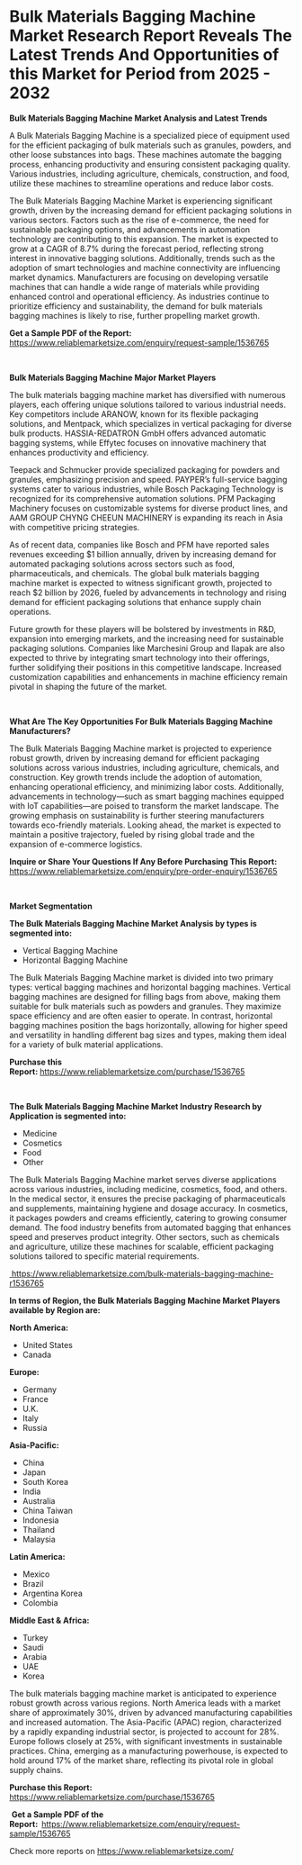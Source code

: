 <p><h1>Bulk Materials Bagging Machine Market Research Report Reveals The Latest Trends And Opportunities of this Market for Period from 2025 - 2032</h1></p><p><strong>Bulk Materials Bagging Machine Market Analysis and Latest Trends</strong></p>
<p><p>A Bulk Materials Bagging Machine is a specialized piece of equipment used for the efficient packaging of bulk materials such as granules, powders, and other loose substances into bags. These machines automate the bagging process, enhancing productivity and ensuring consistent packaging quality. Various industries, including agriculture, chemicals, construction, and food, utilize these machines to streamline operations and reduce labor costs.</p><p>The Bulk Materials Bagging Machine Market is experiencing significant growth, driven by the increasing demand for efficient packaging solutions in various sectors. Factors such as the rise of e-commerce, the need for sustainable packaging options, and advancements in automation technology are contributing to this expansion. The market is expected to grow at a CAGR of 8.7% during the forecast period, reflecting strong interest in innovative bagging solutions. Additionally, trends such as the adoption of smart technologies and machine connectivity are influencing market dynamics. Manufacturers are focusing on developing versatile machines that can handle a wide range of materials while providing enhanced control and operational efficiency. As industries continue to prioritize efficiency and sustainability, the demand for bulk materials bagging machines is likely to rise, further propelling market growth.</p></p>
<p><strong>Get a Sample PDF of the Report:&nbsp;</strong> <a href="https://www.reliablemarketsize.com/enquiry/request-sample/1536765?utm_campaign=1743&utm_medium=2&utm_source=Github&utm_content=ia&utm_term=27022025&utm_id=bulk-materials-bagging-machine">https://www.reliablemarketsize.com/enquiry/request-sample/1536765</a></p>
<p>&nbsp;</p>
<p><strong>Bulk Materials Bagging Machine Major Market Players</strong></p>
<p><p>The bulk materials bagging machine market has diversified with numerous players, each offering unique solutions tailored to various industrial needs. Key competitors include ARANOW, known for its flexible packaging solutions, and Mentpack, which specializes in vertical packaging for diverse bulk products. HASSIA-REDATRON GmbH offers advanced automatic bagging systems, while Effytec focuses on innovative machinery that enhances productivity and efficiency.</p><p>Teepack and Schmucker provide specialized packaging for powders and granules, emphasizing precision and speed. PAYPER’s full-service bagging systems cater to various industries, while Bosch Packaging Technology is recognized for its comprehensive automation solutions. PFM Packaging Machinery focuses on customizable systems for diverse product lines, and AAM GROUP CHYNG CHEEUN MACHINERY is expanding its reach in Asia with competitive pricing strategies.</p><p>As of recent data, companies like Bosch and PFM have reported sales revenues exceeding $1 billion annually, driven by increasing demand for automated packaging solutions across sectors such as food, pharmaceuticals, and chemicals. The global bulk materials bagging machine market is expected to witness significant growth, projected to reach $2 billion by 2026, fueled by advancements in technology and rising demand for efficient packaging solutions that enhance supply chain operations.</p><p>Future growth for these players will be bolstered by investments in R&D, expansion into emerging markets, and the increasing need for sustainable packaging solutions. Companies like Marchesini Group and Ilapak are also expected to thrive by integrating smart technology into their offerings, further solidifying their positions in this competitive landscape. Increased customization capabilities and enhancements in machine efficiency remain pivotal in shaping the future of the market.</p></p>
<p>&nbsp;</p>
<p><strong>What Are The Key Opportunities For Bulk Materials Bagging Machine Manufacturers?</strong></p>
<p><p>The Bulk Materials Bagging Machine market is projected to experience robust growth, driven by increasing demand for efficient packaging solutions across various industries, including agriculture, chemicals, and construction. Key growth trends include the adoption of automation, enhancing operational efficiency, and minimizing labor costs. Additionally, advancements in technology—such as smart bagging machines equipped with IoT capabilities—are poised to transform the market landscape. The growing emphasis on sustainability is further steering manufacturers towards eco-friendly materials. Looking ahead, the market is expected to maintain a positive trajectory, fueled by rising global trade and the expansion of e-commerce logistics.</p></p>
<p><strong>Inquire or Share Your Questions If Any Before Purchasing This Report:</strong> <a href="https://www.reliablemarketsize.com/enquiry/pre-order-enquiry/1536765?utm_campaign=1743&utm_medium=2&utm_source=Github&utm_content=ia&utm_term=27022025&utm_id=bulk-materials-bagging-machine">https://www.reliablemarketsize.com/enquiry/pre-order-enquiry/1536765</a></p>
<p>&nbsp;</p>
<p><strong>Market Segmentation</strong></p>
<p><strong>The Bulk Materials Bagging Machine Market Analysis by types is segmented into:</strong></p>
<p><ul><li>Vertical Bagging Machine</li><li>Horizontal Bagging Machine</li></ul></p>
<p><p>The Bulk Materials Bagging Machine market is divided into two primary types: vertical bagging machines and horizontal bagging machines. Vertical bagging machines are designed for filling bags from above, making them suitable for bulk materials such as powders and granules. They maximize space efficiency and are often easier to operate. In contrast, horizontal bagging machines position the bags horizontally, allowing for higher speed and versatility in handling different bag sizes and types, making them ideal for a variety of bulk material applications.</p></p>
<p><strong>Purchase this Report:&nbsp;</strong><a href="https://www.reliablemarketsize.com/purchase/1536765?utm_campaign=1743&utm_medium=2&utm_source=Github&utm_content=ia&utm_term=27022025&utm_id=bulk-materials-bagging-machine">https://www.reliablemarketsize.com/purchase/1536765</a></p>
<p>&nbsp;</p>
<p><strong>The Bulk Materials Bagging Machine Market Industry Research by Application is segmented into:</strong></p>
<p><ul><li>Medicine</li><li>Cosmetics</li><li>Food</li><li>Other</li></ul></p>
<p><p>The Bulk Materials Bagging Machine market serves diverse applications across various industries, including medicine, cosmetics, food, and others. In the medical sector, it ensures the precise packaging of pharmaceuticals and supplements, maintaining hygiene and dosage accuracy. In cosmetics, it packages powders and creams efficiently, catering to growing consumer demand. The food industry benefits from automated bagging that enhances speed and preserves product integrity. Other sectors, such as chemicals and agriculture, utilize these machines for scalable, efficient packaging solutions tailored to specific material requirements.</p></p>
<p><a href="https://www.reliablemarketsize.com/bulk-materials-bagging-machine-r1536765?utm_campaign=1743&utm_medium=2&utm_source=Github&utm_content=ia&utm_term=27022025&utm_id=bulk-materials-bagging-machine">&nbsp;https://www.reliablemarketsize.com/bulk-materials-bagging-machine-r1536765</a></p>
<p><strong>In terms of Region, the Bulk Materials Bagging Machine Market Players available by Region are:</strong></p>
<p>
    <p> <strong> North America: </strong>
        <ul>
            <li>United States</li>
            <li>Canada</li>
        </ul>
        </p> 
    <p> <strong> Europe: </strong>
        <ul>
            <li>Germany</li>
            <li>France</li>
            <li>U.K.</li>
            <li>Italy</li>
            <li>Russia</li>
        </ul>
        </p> 
    <p> <strong> Asia-Pacific: </strong>
        <ul>
            <li>China</li>
            <li>Japan</li>
            <li>South Korea</li>
            <li>India</li>
            <li>Australia</li>
            <li>China Taiwan</li>
            <li>Indonesia</li>
            <li>Thailand</li>
            <li>Malaysia</li>
        </ul>
        </p> 
    <p> <strong> Latin America: </strong>
        <ul>
            <li>Mexico</li>
            <li>Brazil</li>
            <li>Argentina Korea</li>
            <li>Colombia</li>
        </ul>
        </p> 
    <p> <strong> Middle East & Africa: </strong>
        <ul>
            <li>Turkey</li>
            <li>Saudi</li>
            <li>Arabia</li>
            <li>UAE</li>
            <li>Korea</li>
        </ul>
    </p>
    </p>
<p><p>The bulk materials bagging machine market is anticipated to experience robust growth across various regions. North America leads with a market share of approximately 30%, driven by advanced manufacturing capabilities and increased automation. The Asia-Pacific (APAC) region, characterized by a rapidly expanding industrial sector, is projected to account for 28%. Europe follows closely at 25%, with significant investments in sustainable practices. China, emerging as a manufacturing powerhouse, is expected to hold around 17% of the market share, reflecting its pivotal role in global supply chains.</p></p>
<p><strong>Purchase this Report: </strong><a href="https://www.reliablemarketsize.com/purchase/1536765?utm_campaign=1743&utm_medium=2&utm_source=Github&utm_content=ia&utm_term=27022025&utm_id=bulk-materials-bagging-machine">https://www.reliablemarketsize.com/purchase/1536765</a></p>
<p>&nbsp;<strong>Get a Sample PDF of the Report:&nbsp;&nbsp;</strong><a href="https://www.reliablemarketsize.com/enquiry/request-sample/1536765?utm_campaign=1743&utm_medium=2&utm_source=Github&utm_content=ia&utm_term=27022025&utm_id=bulk-materials-bagging-machine">https://www.reliablemarketsize.com/enquiry/request-sample/1536765</a></p>
<p><strong></strong></p>
<p>Check more reports on <a href="https://www.reliablemarketsize.com/?utm_campaign=1743&utm_medium=2&utm_source=Github&utm_content=ia&utm_term=27022025&utm_id=bulk-materials-bagging-machine">https://www.reliablemarketsize.com/</a></p>